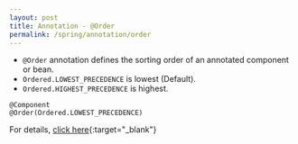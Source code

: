 ```yaml
---
layout: post
title: Annotation - @Order
permalink: /spring/annotation/order
---
```


- `@Order` annotation defines the sorting order of an annotated component or bean.
- `Ordered.LOWEST_PRECEDENCE` is lowest (Default).
- `Ordered.HIGHEST_PRECEDENCE` is highest.

```
@Component
@Order(Ordered.LOWEST_PRECEDENCE)
```

For details, [click here](https://www.baeldung.com/spring-order){:target="_blank"}